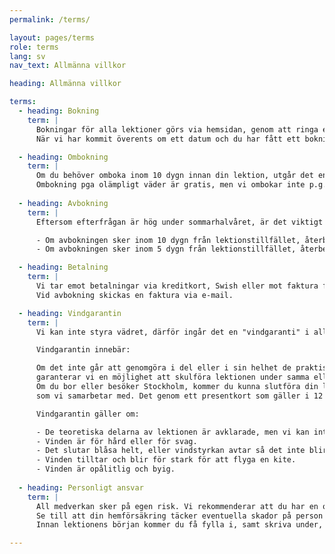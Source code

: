 ```yaml
---
permalink: /terms/

layout: pages/terms
role: terms
lang: sv
nav_text: Allmänna villkor

heading: Allmänna villkor

terms:
  - heading: Bokning
    term: |
      Bokningar för alla lektioner görs via hemsidan, genom att ringa eller maila oss, samt direkt i Surf center, i Skanör.<br/>
      När vi har kommit överents om ett datum och du har fått ett bokningsbekräfterlse är bokningen obligatorisk.

  - heading: Ombokning
    term: |
      Om du behöver omboka inom 10 dygn innan din lektion, utgår det en ombokningsavgift på **300kr**<br/>
      Ombokning pga olämpligt väder är gratis, men vi ombokar inte p.g.a. regn.
      
  - heading: Avbokning
    term: |
      Eftersom efterfrågan är hög under sommarhalvåret, är det viktigt att du så snart som möjligt meddelar oss om du inte kan närvara.<br/>

      - Om avbokningen sker inom 10 dygn från lektionstillfället, återbetalas 50% av kostnaden.
      - Om avbokningen sker inom 5 dygn från lektionstillfället, återbetalas inte lektionskostnaden.

  - heading: Betalning
    term: |
      Vi tar emot betalningar via kreditkort, Swish eller mot faktura för större sällskap.<br/>
      Vid avbokning skickas en faktura via e-mail.

  - heading: Vindgarantin
    term: |
      Vi kan inte styra vädret, därför ingår det en "vindgaranti" i alla våra kitesurfing-lektioner.

      Vindgarantin innebär:

      Om det inte går att genomgöra i del eller i sin helhet de praktiska delarna av lektionen på grund av vindförhållanden,
      garanterar vi en möjlighet att skulföra lektionen under samma eller nästkommande säsong, utan extra kostnad.<br/>
      Om du bor eller besöker Stockholm, kommer du kunna slutföra din lektion på en kitesurfingskola i Stockholm,
      som vi samarbetar med. Det genom ett presentkort som gäller i 12 månader.

      Vindgarantin gäller om:

      - De teoretiska delarna av lektionen är avklarade, men vi kan inte gå vidare med de praktiska delarna.
      - Vinden är för hård eller för svag.
      - Det slutar blåsa helt, eller vindstyrkan avtar så det inte blir möjligt att flyga en kite.
      - Vinden tilltar och blir för stark för att flyga en kite.
      - Vinden är opålitlig och byig.
   
  - heading: Personligt ansvar
    term: |
      All medverkan sker på egen risk. Vi rekommenderar att du har en olyksfallsförsäkring.<br/>
      Se till att din hemförsäkring täcker eventuella skador på person och egendom.<br/>
      Innan lektionens början kommer du få fylla i, samt skriva under, ett formulär med villkor samt anvarsfriskriving.

---
```


